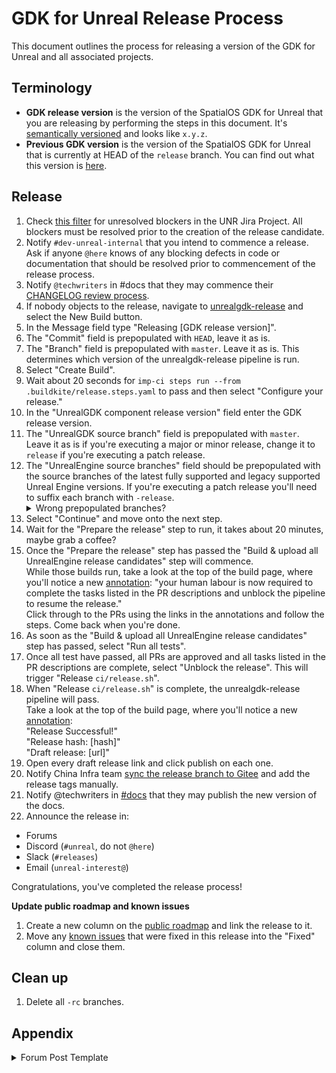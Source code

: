 # GDK for Unreal Release Process

This document outlines the process for releasing a version of the GDK for Unreal and all associated projects.

## Terminology
* **GDK release version** is the version of the SpatialOS GDK for Unreal that you are releasing by performing the steps in this document. It's [semantically versioned](https://semver.org/) and looks like `x.y.z`.
* **Previous GDK version** is the version of the SpatialOS GDK for Unreal that is currently at HEAD of the `release` branch. You can find out what this version is [here](https://github.com/spatialos/UnrealGDK/releases).

## Release
1. Check [this filter](https://improbableio.atlassian.net/issues/?filter=-1&jql=project%20%3D%20UNR%20AND%20priority%20%3D%20Blocker%20AND%20resolution%20%3D%20Unresolved%20order%20by%20updated%20DESC&atlOrigin=eyJpIjoiMDk0ZDY1ZWY5OGEzNDUyNzg2YjVjZjg5ZWI0YzRiNDMiLCJwIjoiaiJ9) for unresolved blockers in the UNR Jira Project. All blockers must be resolved prior to the creation of the release candidate.
1. Notify `#dev-unreal-internal` that you intend to commence a release. Ask if anyone `@here` knows of any blocking defects in code or documentation that should be resolved prior to commencement of the release process.
1. Notify `@techwriters` in #docs that they may commence their [CHANGELOG review process](https://improbableio.atlassian.net/l/c/4FsZzbHk).
1. If nobody objects to the release, navigate to [unrealgdk-release](https://buildkite.com/improbable/unrealgdk-release/) and select the New Build button.
1. In the Message field type "Releasing [GDK release version]".
1. The "Commit" field is prepopulated with `HEAD`, leave it as is.
1. The "Branch" field is prepopulated with `master`. Leave it as is. This determines which version of the unrealgdk-release pipeline is run.
1. Select "Create Build".
1. Wait about 20 seconds for `imp-ci steps run --from .buildkite/release.steps.yaml` to pass and then select "Configure your release."
1. In the "UnrealGDK component release version" field enter the GDK release version.
1. The "UnrealGDK source branch" field is prepopulated with `master`. Leave it as is if you're executing a major or minor release, change it to `release` if you're executing a patch release.
1. The "UnrealEngine source branches" field should be prepopulated with the source branches of the latest fully supported and legacy supported Unreal Engine versions. If you're executing a patch release you'll need to suffix each branch with `-release`.<details> <summary>Wrong prepopulated branches?</summary> If the prepopulated branches are wrong, select the button with an X at the upper-right corner of the form, and then select "Cancel" to stop this build of unrealgdk-release. Then, on the UnrealGDK's `master` branch at [`.buildkite/release.steps.yaml#L32`](https://github.com/spatialos/UnrealGDK/blob/master/.buildkite/release.steps.yaml#L32), update the default branches to the latest, merge that change and restart this release process </details>
1. Select "Continue" and move onto the next step.
1. Wait for the "Prepare the release" step to run, it takes about 20 minutes, maybe grab a coffee?
1. Once the "Prepare the release" step has passed the "Build & upload all UnrealEngine release candidates" step will commence.<br> While those builds run, take a look at the top of the build page, where you'll notice a new [annotation](https://buildkite.com/docs/agent/v3/cli-annotate): "your human labour is now required to complete the tasks listed in the PR descriptions and unblock the pipeline to resume the release."<br>Click through to the PRs using the links in the annotations and follow the steps. Come back when you're done.
1. As soon as the "Build & upload all UnrealEngine release candidates" step has passed, select "Run all tests".
1. Once all test have passed, all PRs are approved and all tasks listed in the PR descriptions are complete, select "Unblock the release". This will trigger "Release `ci/release.sh`".
1. When "Release `ci/release.sh`" is complete, the unrealgdk-release pipeline will pass.<br>
Take a look at the top of the build page, where you'll notice a new [annotation](https://buildkite.com/docs/agent/v3/cli-annotate):<br>
"Release Successful!"<br>
"Release hash: [hash]"<br>
"Draft release: [url]"
1. Open every draft release link and click publish on each one.
1. Notify China Infra team [sync the release branch to Gitee](https://buildkite.com/improbable/platform-copybara) and add the release tags manually.
1. Notify @techwriters in [#docs](https://improbable.slack.com/archives/C0TBQAB5X) that they may publish the new version of the docs.
1. Announce the release in:

* Forums
* Discord (`#unreal`, do not `@here`)
* Slack (`#releases`)
* Email (`unreal-interest@`)

Congratulations, you've completed the release process!

**Update public roadmap and known issues**
1. Create a new column on the [public roadmap](https://github.com/spatialos/UnrealGDK/projects/1) and link the release to it.
1. Move any [known issues](https://github.com/spatialos/UnrealGDK/projects/2) that were fixed in this release into the "Fixed" column and close them.

## Clean up

1. Delete all `-rc` branches.

## Appendix

<details>
  <summary>Forum Post Template</summary>

 We are happy to announce the release of version [GDK release version] of the SpatialOS GDK for Unreal.

Please see the full release notes on GitHub:

Unreal GDK - https://github.com/spatialos/UnrealGDK/releases/tag/x.y.z<br/>

Corresponding Unreal Engine versions:
- https://github.com/improbableio/UnrealEngine/releases/tag/4.xx-SpatialOSUnrealGDK-x.y.z<br/>
- https://github.com/improbableio/UnrealEngine/releases/tag/4.xx-SpatialOSUnrealGDK-x.y.z<br/>

Corresponding version of the Example Project - https://github.com/spatialos/UnrealGDKExampleProject/releases/tag/x.y.z <br/>

</details>
